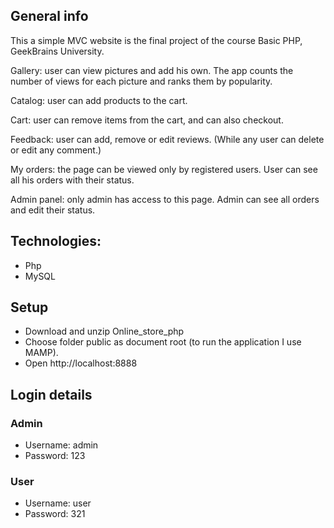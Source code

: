 ## General info
This a simple MVC website is the final project of the course Basic PHP, GeekBrains University.

Gallery: user can view pictures and add his own. The app counts the number of views for each picture and ranks them by popularity.

Catalog: user can add products to the cart.

Cart: user can remove items from the cart, and can also checkout.

Feedback: user can add, remove or edit reviews. (While any user can delete or edit any comment.)

My orders: the page can be viewed only by registered users. User can see all his orders with their status.

Admin panel: only admin has access to this page. Admin can see all orders and edit their status.

## Technologies:
* Php
* MySQL

## Setup
* Download and unzip Online_store_php 
* Choose folder public as document root (to run the application I use MAMP).
* Open http://localhost:8888

## Login details
### Admin
* Username: admin
* Password: 123
### User
* Username: user
* Password: 321

